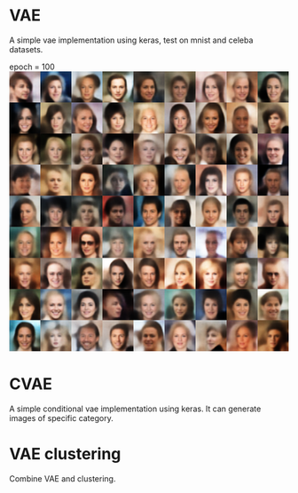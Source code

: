 # VAE 
A simple vae implementation using keras, test on mnist and celeba datasets. 

epoch = 100 \
![alt text](https://github.com/renyuanfang/Variational-AutoEncoder/blob/master/test_100.png)

# CVAE 
A simple conditional vae implementation using keras. It can generate images of specific category. 

# VAE clustering 
Combine VAE and clustering. 
